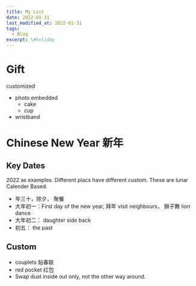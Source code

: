```yaml
---
title: My List
date: 2022-01-31
last_modified_at: 2022-01-31
tags:
  - Blog
excerpt: \#holiday
---
```


# Gift

customized 
- photo embedded 
  - cake
  - cup
- wristband

# Chinese New Year 新年

## Key Dates

2022 as examples. Different placs have different custom. These are lunar Calender Based.

- 年三十，除夕， 聚餐
- 大年初一：First day of the new year, 拜年 visit neighbours， 狮子舞 lion dance
- 大年初二： daughter side back
- 初五： the past

## Custom

- couplets 贴春联
- red pocket 红包 
- Swap dust inside out only, not the other way around.

